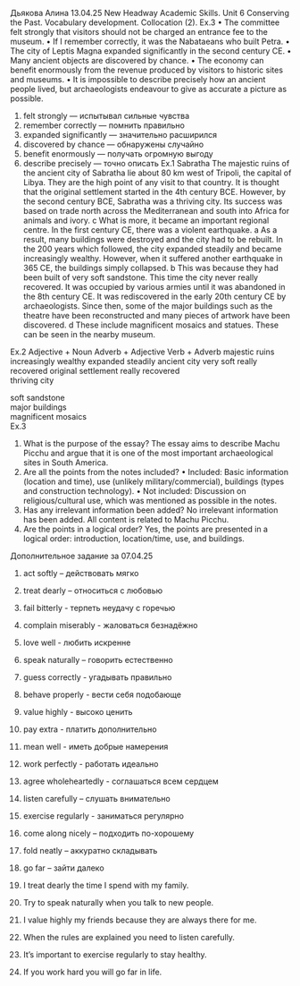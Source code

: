 Дьякова Алина 13.04.25
New Headway Academic Skills. Unit 6 Conserving the Past. Vocabulary development. Collocation (2).
Ex.3
•  The committee felt strongly that visitors should not be charged an entrance fee to the museum.
•  If I remember correctly, it was the Nabataeans who built Petra.
•  The city of Leptis Magna expanded significantly in the second century CE.
•  Many ancient objects are discovered by chance.
•  The economy can benefit enormously from the revenue produced by visitors to historic sites and museums.
•  It is impossible to describe precisely how an ancient people lived, but archaeologists endeavour to give as accurate a picture as possible.
1.	felt strongly — испытывал сильные чувства 
2.	remember correctly — помнить правильно
3.	expanded significantly — значительно расширился
4.	discovered by chance — обнаружены случайно
5.	benefit enormously — получать огромную выгоду
6.	describe precisely — точно описать
Ex.1 
Sabratha
The majestic ruins of the ancient city of Sabratha lie about 80 km west of Tripoli, the capital of Libya. They are the high point of any visit to that country. It is thought that the original settlement started in the 4th century BCE. However, by the second century BCE, Sabratha was a thriving city. Its success was based on trade north across the Mediterranean and south into Africa for animals and ivory.
c What is more, it became an important regional centre.
In the first century CE, there was a violent earthquake.
a As a result, many buildings were destroyed and the city had to be rebuilt.
In the 200 years which followed, the city expanded steadily and became increasingly wealthy. However, when it suffered another earthquake in 365 CE, the buildings simply collapsed.
b This was because they had been built of very soft sandstone.
This time the city never really recovered. It was occupied by various armies until it was abandoned in the 8th century CE. It was rediscovered in the early 20th century CE by archaeologists. Since then, some of the major buildings such as the theatre have been reconstructed and many pieces of artwork have been discovered.
d These include magnificent mosaics and statues.
These can be seen in the nearby museum.

Ex.2
Adjective + Noun	Adverb + Adjective	Verb + Adverb
majestic ruins	increasingly wealthy	expanded steadily
ancient city	very soft	really recovered
original settlement	really recovered	
thriving city		
		
		
soft sandstone		
major buildings		
magnificent mosaics		
Ex.3
1. What is the purpose of the essay?
The essay aims to describe Machu Picchu and argue that it is one of the most important archaeological sites in South America.
2. Are all the points from the notes included?
•	Included: Basic information (location and time), use (unlikely military/commercial), buildings (types and construction technology).
•	Not included: Discussion on religious/cultural use, which was mentioned as possible in the notes.
3. Has any irrelevant information been added?
No irrelevant information has been added. All content is related to Machu Picchu.
4. Are the points in a logical order?
Yes, the points are presented in a logical order: introduction, location/time, use, and buildings.

Дополнительное задание за 07.04.25
1. act softly – действовать мягко
2. treat dearly – относиться с любовью
3. fail bitterly  - терпеть неудачу с горечью
4. complain miserably - жаловаться безнадёжно
5. love well - любить искренне
6. speak naturally – говорить естественно

1. guess correctly - угадывать правильно
2. behave properly - вести себя подобающе
3. value highly - высоко ценить
4. pay extra - платить дополнительно
5. mean well - иметь добрые намерения
6. work perfectly - работать идеально


1. agree wholeheartedly - соглашаться всем сердцем
2. listen carefully – слушать внимательно
3. exercise regularly - заниматься регулярно
4. come along nicely – подходить по-хорошему
5. fold neatly – аккуратно складывать
6. go far – зайти далеко

1. I treat dearly the time I spend with my family.
2. Try to speak naturally when you talk to new people.
3. I value highly my friends because they are always there for me.
4. When the rules are explained you need to listen carefully.
5. It’s important to exercise regularly to stay healthy.
6. If you work hard you will go far in life.

